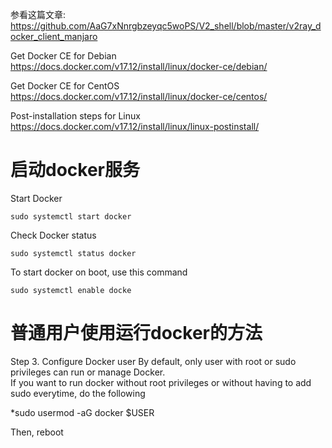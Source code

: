 参看这篇文章:
https://github.com/AaG7xNnrgbzeyqc5woPS/V2_shell/blob/master/v2ray_docker_client_manjaro 

Get Docker CE for Debian
https://docs.docker.com/v17.12/install/linux/docker-ce/debian/

Get Docker CE for CentOS
https://docs.docker.com/v17.12/install/linux/docker-ce/centos/

Post-installation steps for Linux
https://docs.docker.com/v17.12/install/linux/linux-postinstall/

# 启动docker服务
 Start Docker
  
    sudo systemctl start docker

Check Docker status

    sudo systemctl status docker
    
To start docker on boot, use this command

    sudo systemctl enable docke

# 普通用户使用运行docker的方法
Step 3. Configure Docker user
By default, only user with root or sudo privileges can run or manage Docker.   
If you want to run docker without root privileges or without having to add sudo everytime, do the following

*sudo usermod -aG docker $USER

Then, reboot 
